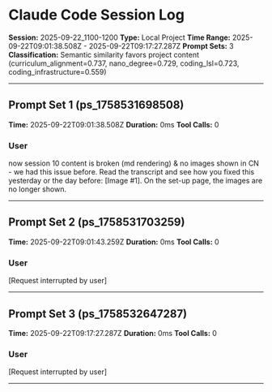 # Claude Code Session Log

**Session:** 2025-09-22_1100-1200
**Type:** Local Project
**Time Range:** 2025-09-22T09:01:38.508Z - 2025-09-22T09:17:27.287Z
**Prompt Sets:** 3
**Classification:** Semantic similarity favors project content (curriculum_alignment=0.737, nano_degree=0.729, coding_lsl=0.723, coding_infrastructure=0.559)

---

<a name="ps_1758531698508"></a>
## Prompt Set 1 (ps_1758531698508)

**Time:** 2025-09-22T09:01:38.508Z
**Duration:** 0ms
**Tool Calls:** 0

### User



now session 10 content is broken (md rendering) & no images shown in CN - we had this issue before. Read the transcript and see how you fixed this yesterday or the day before: [Image #1]. On the set-up page, the images are no longer shown.

---

<a name="ps_1758531703259"></a>
## Prompt Set 2 (ps_1758531703259)

**Time:** 2025-09-22T09:01:43.259Z
**Duration:** 0ms
**Tool Calls:** 0

### User

[Request interrupted by user]

---

<a name="ps_1758532647287"></a>
## Prompt Set 3 (ps_1758532647287)

**Time:** 2025-09-22T09:17:27.287Z
**Duration:** 0ms
**Tool Calls:** 0

### User

[Request interrupted by user]

---

